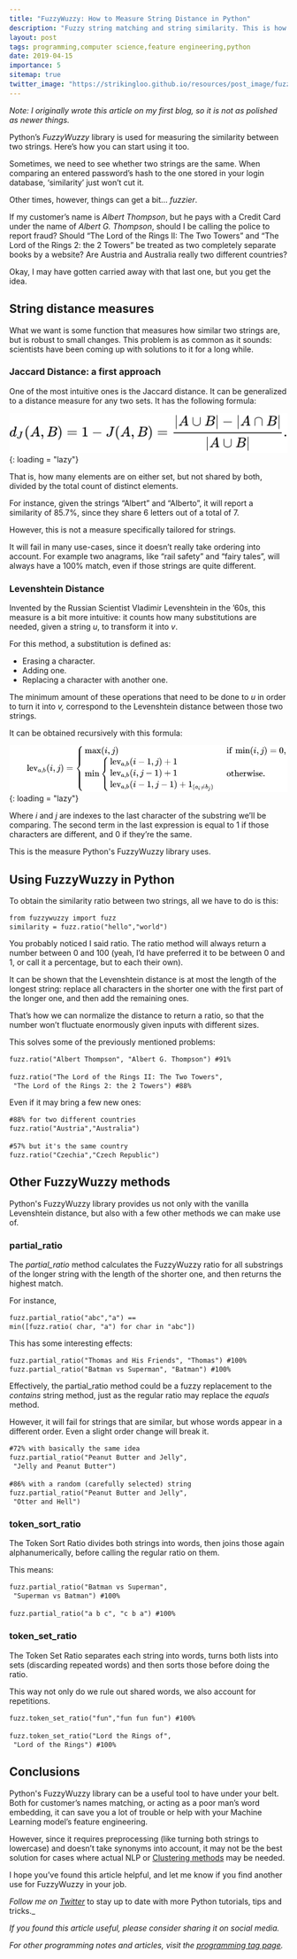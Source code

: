 ```yaml
---
title: "FuzzyWuzzy: How to Measure String Distance in Python"
description: "Fuzzy string matching and string similarity. This is how FuzzyWuzzy works and how you can use it."
layout: post
tags: programming,computer science,feature engineering,python
date: 2019-04-15
importance: 5
sitemap: true
twitter_image: "https://strikingloo.github.io/resources/post_image/fuzzyplant.jpeg"
---
```


*Note: I originally wrote this article on my first blog, so it is not as polished as newer things.*

Python’s _FuzzyWuzzy_ library is used for measuring the similarity between two strings. Here’s how you can start using it too.

Sometimes, we need to see whether two strings are the same. When comparing an entered password’s hash to the one stored in your login database, ‘similarity’ just won’t cut it.

Other times, however, things can get a bit… _fuzzier_.

If my customer’s name is _Albert Thompson_, but he pays with a Credit Card under the name of _Albert G. Thompson_, should I be calling the police to report fraud? Should “The Lord of the Rings II: The Two Towers” and “The Lord of the Rings 2: the 2 Towers” be treated as two completely separate books by a website? Are Austria and Australia really two different countries?

Okay, I may have gotten carried away with that last one, but you get the idea.

## String distance measures

What we want is some function that measures how similar two strings are, but is robust to small changes. This problem is as common as it sounds: scientists have been coming up with solutions to it for a long while.

### Jaccard Distance: a first approach

One of the most intuitive ones is the Jaccard distance. It can be generalized to a distance measure for any two sets. It has the following formula:

![](/resources/post_image/fuzzywuzzy1.svg){: loading = "lazy"}

That is, how many elements are on either set, but not shared by both, divided by the total count of distinct elements.

For instance, given the strings “Albert” and “Alberto”, it will report a similarity of 85.7%, since they share 6 letters out of a total of 7.

However, this is not a measure specifically tailored for strings.

It will fail in many use-cases, since it doesn’t really take ordering into account. For example two anagrams, like “rail safety” and “fairy tales”, will always have a 100% match, even if those strings are quite different.

### Levenshtein Distance

Invented by the Russian Scientist Vladimir Levenshtein in the ’60s, this measure is a bit more intuitive: it counts how many substitutions are needed, given a string _u_, to transform it into _v_.

For this method, a substitution is defined as:

- Erasing a character.
- Adding one.
- Replacing a character with another one.

The minimum amount of these operations that need to be done to _u_ in order to turn it into _v,_ correspond to the Levenshtein distance between those two strings.

It can be obtained recursively with this formula:

![](/resources/post_image/fuzzywuzzy2.svg){: loading = "lazy"}

Where _i_ and _j_ are indexes to the last character of the substring we’ll be comparing. The second term in the last expression is equal to 1 if those characters are different, and 0 if they’re the same.

This is the measure Python's FuzzyWuzzy library uses.

## Using FuzzyWuzzy in Python

To obtain the similarity ratio between two strings, all we have to do is this:

```
from fuzzywuzzy import fuzz
similarity = fuzz.ratio("hello","world")
```

You probably noticed I said ratio. The ratio method will always return a number between 0 and 100 (yeah, I’d have preferred it to be between 0 and 1, or call it a percentage, but to each their own).

It can be shown that the Levenshtein distance is at most the length of the longest string: replace all characters in the shorter one with the first part of the longer one, and then add the remaining ones.

That’s how we can normalize the distance to return a ratio, so that the number won’t fluctuate enormously given inputs with different sizes.

This solves some of the previously mentioned problems:

```
fuzz.ratio("Albert Thompson", "Albert G. Thompson") #91%

fuzz.ratio("The Lord of the Rings II: The Two Towers",
 "The Lord of the Rings 2: the 2 Towers") #88%
```

Even if it may bring a few new ones:

```
#88% for two different countries
fuzz.ratio("Austria","Australia")

#57% but it's the same country
fuzz.ratio("Czechia","Czech Republic")
```

## Other FuzzyWuzzy methods

Python's FuzzyWuzzy library provides us not only with the vanilla Levenshtein distance, but also with a few other methods we can make use of.

### partial\_ratio

The _partial\_ratio_ method calculates the FuzzyWuzzy ratio for all substrings of the longer string with the length of the shorter one, and then returns the highest match.

For instance,

```
fuzz.partial_ratio("abc","a") == 
min([fuzz.ratio( char, "a") for char in "abc"])
```

This has some interesting effects:

```
fuzz.partial_ratio("Thomas and His Friends", "Thomas") #100%
fuzz.partial_ratio("Batman vs Superman", "Batman") #100%
```

Effectively, the partial\_ratio method could be a fuzzy replacement to the _contains_ string method, just as the regular ratio may replace the _equals_ method.

However, it will fail for strings that are similar, but whose words appear in a different order. Even a slight order change will break it.

```
#72% with basically the same idea
fuzz.partial_ratio("Peanut Butter and Jelly",
 "Jelly and Peanut Butter") 

#86% with a random (carefully selected) string
fuzz.partial_ratio("Peanut Butter and Jelly",
 "Otter and Hell")
```

### token\_sort\_ratio

The Token Sort Ratio divides both strings into words, then joins those again alphanumerically, before calling the regular ratio on them.

This means:

```
fuzz.partial_ratio("Batman vs Superman", 
 "Superman vs Batman") #100%

fuzz.partial_ratio("a b c", "c b a") #100%
```

### token\_set\_ratio

The Token Set Ratio separates each string into words, turns both lists into sets (discarding repeated words) and then sorts those before doing the ratio.

This way not only do we rule out shared words, we also account for repetitions.

```
fuzz.token_set_ratio("fun","fun fun fun") #100%

fuzz.token_set_ratio("Lord the Rings of",
 "Lord of the Rings") #100%
```

## Conclusions

Python's FuzzyWuzzy library can be a useful tool to have under your belt. Both for customer’s names matching, or acting as a poor man’s word embedding, it can save you a lot of trouble or help with your Machine Learning model’s feature engineering.

However, since it requires preprocessing (like turning both strings to lowercase) and doesn’t take synonyms into account, it may not be the best solution for cases where actual NLP or [Clustering methods](/wiki/clustering) may be needed.

I hope you’ve found this article helpful, and let me know if you find another use for FuzzyWuzzy in your job.

_Follow me on_ [_Twitter_](http://www.twitter.com/strikingloo) to stay up to date with more Python tutorials, tips and tricks._

_If you found this article useful, please consider sharing it on social media._

_For other programming notes and articles, visit the [programming tag page](/tagged?q=programming)._